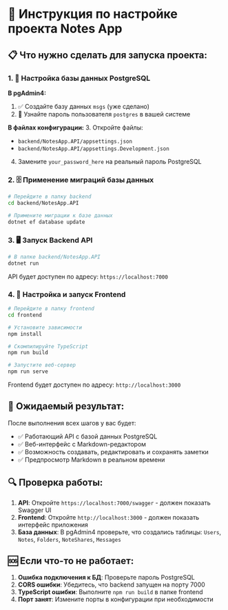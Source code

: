 # 🚀 Инструкция по настройке проекта Notes App

## 📋 Что нужно сделать для запуска проекта:

### 1. 🔧 Настройка базы данных PostgreSQL

**В pgAdmin4:**
1. ✅ Создайте базу данных `msgs` (уже сделано)
2. 🔑 Узнайте пароль пользователя `postgres` в вашей системе

**В файлах конфигурации:**
3. Откройте файлы:
   - `backend/NotesApp.API/appsettings.json`
   - `backend/NotesApp.API/appsettings.Development.json`
4. Замените `your_password_here` на реальный пароль PostgreSQL

### 2. 🗄️ Применение миграций базы данных

```bash
# Перейдите в папку backend
cd backend/NotesApp.API

# Примените миграции к базе данных
dotnet ef database update
```

### 3. 🖥️ Запуск Backend API

```bash
# В папке backend/NotesApp.API
dotnet run
```

API будет доступен по адресу: `https://localhost:7000`

### 4. 🎨 Настройка и запуск Frontend

```bash
# Перейдите в папку frontend
cd frontend

# Установите зависимости
npm install

# Скомпилируйте TypeScript
npm run build

# Запустите веб-сервер
npm run serve
```

Frontend будет доступен по адресу: `http://localhost:3000`

## 🎯 Ожидаемый результат:

После выполнения всех шагов у вас будет:
- ✅ Работающий API с базой данных PostgreSQL
- ✅ Веб-интерфейс с Markdown-редактором
- ✅ Возможность создавать, редактировать и сохранять заметки
- ✅ Предпросмотр Markdown в реальном времени

## 🔍 Проверка работы:

1. **API**: Откройте `https://localhost:7000/swagger` - должен показать Swagger UI
2. **Frontend**: Откройте `http://localhost:3000` - должен показать интерфейс приложения
3. **База данных**: В pgAdmin4 проверьте, что создались таблицы: `Users`, `Notes`, `Folders`, `NoteShares`, `Messages`

## 🆘 Если что-то не работает:

1. **Ошибка подключения к БД**: Проверьте пароль PostgreSQL
2. **CORS ошибки**: Убедитесь, что backend запущен на порту 7000
3. **TypeScript ошибки**: Выполните `npm run build` в папке frontend
4. **Порт занят**: Измените порты в конфигурации при необходимости
